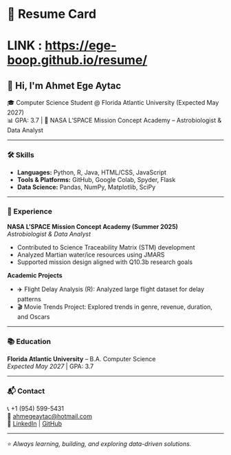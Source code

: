 # 💼 Resume Card
# LINK : https://ege-boop.github.io/resume/ 
## 👋 Hi, I'm Ahmet Ege Aytac  
🎓 Computer Science Student @ Florida Atlantic University (Expected May 2027)  
📊 GPA: 3.7 | 🚀 NASA L’SPACE Mission Concept Academy – Astrobiologist & Data Analyst  

---

### 🛠 Skills
- **Languages:** Python, R, Java, HTML/CSS, JavaScript  
- **Tools & Platforms:** GitHub, Google Colab, Spyder, Flask  
- **Data Science:** Pandas, NumPy, Matplotlib, SciPy  

---

### 📂 Experience
**NASA L’SPACE Mission Concept Academy (Summer 2025)**  
*Astrobiologist & Data Analyst*  
- Contributed to Science Traceability Matrix (STM) development  
- Analyzed Martian water/ice resources using JMARS  
- Supported mission design aligned with Q10.3b research goals  

**Academic Projects**  
- ✈️ Flight Delay Analysis (R): Analyzed large flight dataset for delay patterns  
- 🎬 Movie Trends Project: Explored trends in genre, revenue, duration, and Oscars  

---

### 📚 Education
**Florida Atlantic University** – B.A. Computer Science  
*Expected May 2027* | GPA: 3.7  

---

### 📬 Contact
📞 +1 (954) 599-5431  
📧 [ahmegeaytac@hotmail.com](mailto:ahmegeaytac@hotmail.com)  
🔗 [LinkedIn](https://www.linkedin.com/in/ahmetegeaytac) | [GitHub](https://github.com/ege-boop)  

---

⭐ *Always learning, building, and exploring data-driven solutions.*
